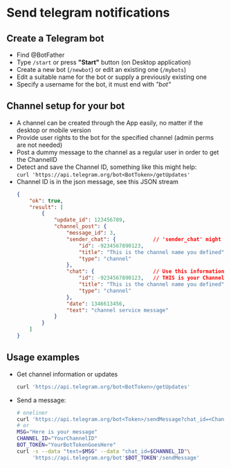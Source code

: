 # Send telegram notifications

## Create a Telegram bot
- Find @BotFather
- Type `/start` or press **"Start"** button (on Desktop application)
- Create a new bot (`/newbot`) or edit an existing one (`/mybots`)
- Edit a suitable name for the bot or supply a previously existing one
- Specify a username for the bot, it must end with _"bot"_

## Channel setup for your bot
- A channel can be created through the App easily, no matter if the desktop or mobile version
- Provide user rights to the bot for the specified channel (admin perms are not needed)
- Post a dummy message to the channel as a regular user in order to get the ChannelID
- Detect and save the Channel ID, something like this might help:  
    `curl 'https://api.telegram.org/bot<BotToken>/getUpdates'`
- Channel ID is in the json message, see this JSON stream
    ```json
    {
        "ok": true,
        "result": [
            {
                "update_id": 123456789,
                "channel_post": {
                    "message_id": 3,
                    "sender_chat": {            // 'sender_chat' might be present or not
                        "id": -9234567890123,
                        "title": "This is the channel name you defined",
                        "type": "channel"
                    },
                    "chat": {                   // Use this information for channel Info
                        "id": -9234567890123,   // THIS is your Channel ID
                        "title": "This is the channel name you defined",
                        "type": "channel"
                    },
                    "date": 1346613456,
                    "text": "channel service message"
                }
            }
        ]
    }
    ```

## Usage examples
- Get channel information or updates
    ```sh
    curl 'https://api.telegram.org/bot<BotToken>/getUpdates'
    ```
- Send a message:  
    ```sh
    # oneliner
    curl 'https://api.telegram.org/bot<Token>/sendMessage?chat_id=<ChannID>&text=<Msg>'
    # or
    MSG="Here is your message"
    CHANNEL_ID="YourChannelID"
    BOT_TOKEN="YourBotTokenGoesHere"
    curl -s --data "text=$MSG" --data "chat_id=$CHANNEL_ID"\
         'https://api.telegram.org/bot'$BOT_TOKEN'/sendMessage'
    ```
